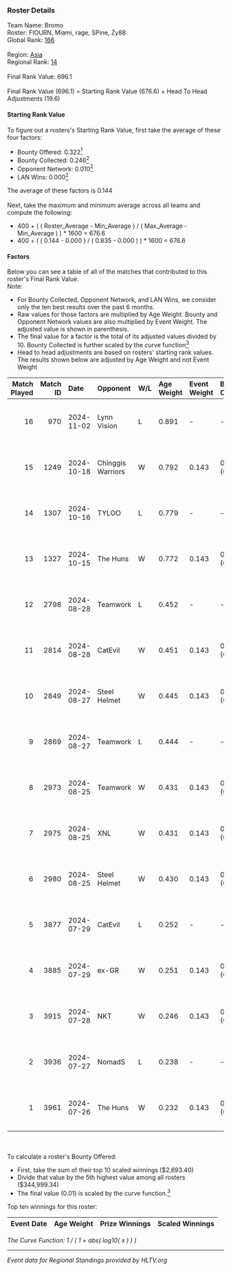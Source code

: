 ### Roster Details<br />
Team Name: Bromo<br />
Roster: FIOURN, Miami, rage, SPine, Zy88<br />
Global Rank: [166](../../standings_global_2024_12_18.md)<br />
<br />
Region: [Asia]( ../../standings_asia_2024_12_18.md)<br />
Regional Rank: [14]( ../../standings_asia_2024_12_18.md)<br />
<br />
Final Rank Value:  696.1<br />
<br />
Final Rank Value (696.1) = Starting Rank Value (676.6) + Head To Head Adjustments (19.6)<br />

#### Starting Rank Value<br />
To figure out a rosters's Starting Rank Value, first take the average of these four factors:<br />
- Bounty Offered: 0.322[<sup>1</sup>](#table2)
- Bounty Collected: 0.246[<sup>2</sup>](#table1)
- Opponent Network: 0.010[<sup>2</sup>](#table1)
- LAN Wins: 0.000[<sup>2</sup>](#table1)

The average of these factors is 0.144<br />
<br />
Next, take the maximum and minimum average across all teams and compute the following:<br />
- 400 + ( ( Roster_Average - Min_Average ) / ( Max_Average - Min_Average ) ) * 1600 = 676.6
- 400 + ( ( 0.144 - 0.000 ) / ( 0.835 - 0.000 ) ) * 1600 = 676.6


#### Factors<br />
Below you can see a table of all of the matches that contributed to this roster's Final Rank Value.<br />
Note:<br />

- For Bounty Collected, Opponent Network, and LAN Wins, we consider only the ten best results over the past 6 months.
- Raw values for those factors are multiplied by Age Weight. Bounty and Opponent Network values are also multiplied by Event Weight. The adjusted value is shown in parenthesis.
- The final value for a factor is the total of its adjusted values divided by 10. Bounty Collected is further scaled by the curve function[<sup>3</sup>](#curveFunction)
- Head to head adjustments are based on rosters' starting rank values. The results shown below are adjusted by Age Weight and not Event Weight
<span id="table1"></span><br />


| Match Played | Match ID | Date       | Opponent          | W/L | Age Weight | Event Weight | Bounty Collected | Opponent Network | LAN Wins  | H2H Adj. | Roster                           |
| -: | -: | :- | :- | :- | :- | :- | :- | :- | :- | -: | :- |
|           16 |      970 | 2024-11-02 | Lynn Vision       | L   | 0.891      | -            | -                | -                | -         |    -5.15 | FIOURN, Miami, rage, SPine, Zy88 |
|           15 |     1249 | 2024-10-18 | Chinggis Warriors | W   | 0.792      | 0.143        | 0.029 (0.003)    | 0.350 (0.040)    | 0 (0.000) |    19.21 | FIOURN, Miami, rage, SPine, Zy88 |
|           14 |     1307 | 2024-10-16 | TYLOO             | L   | 0.779      | -            | -                | -                | -         |    -5.25 | FIOURN, Miami, rage, SPine, Zy88 |
|           13 |     1327 | 2024-10-15 | The Huns          | W   | 0.772      | 0.143        | 0.041 (0.004)    | 0.270 (0.030)    | 0 (0.000) |    18.41 | FIOURN, Miami, rage, SPine, Zy88 |
|           12 |     2798 | 2024-08-28 | Teamwork          | L   | 0.452      | -            | -                | -                | -         |   -10.06 | FIOURN, Miami, rage, SPine, Zy88 |
|           11 |     2814 | 2024-08-28 | CatEvil           | W   | 0.451      | 0.143        | 0.000 (0.000)    | 0.194 (0.012)    | 0 (0.000) |     5.04 | FIOURN, Miami, rage, SPine, Zy88 |
|           10 |     2849 | 2024-08-27 | Steel Helmet      | W   | 0.445      | 0.143        | 0.000 (0.000)    | 0.018 (0.001)    | 0 (0.000) |     2.48 | FIOURN, Miami, rage, SPine, Zy88 |
|            9 |     2869 | 2024-08-27 | Teamwork          | L   | 0.444      | -            | -                | -                | -         |   -10.14 | FIOURN, Miami, rage, SPine, Zy88 |
|            8 |     2973 | 2024-08-25 | Teamwork          | W   | 0.431      | 0.143        | 0.000 (0.000)    | 0.073 (0.004)    | 0 (0.000) |     3.74 | FIOURN, Miami, rage, SPine, Zy88 |
|            7 |     2975 | 2024-08-25 | XNL               | W   | 0.431      | 0.143        | 0.000 (0.000)    | 0.036 (0.002)    | 0 (0.000) |     2.46 | FIOURN, Miami, rage, SPine, Zy88 |
|            6 |     2980 | 2024-08-25 | Steel Helmet      | W   | 0.430      | 0.143        | 0.000 (0.000)    | 0.018 (0.001)    | 0 (0.000) |     2.33 | FIOURN, Miami, rage, SPine, Zy88 |
|            5 |     3877 | 2024-07-29 | CatEvil           | L   | 0.252      | -            | -                | -                | -         |    -5.18 | FIOURN, Miami, rage, SPine, Zy88 |
|            4 |     3885 | 2024-07-29 | ex-GR             | W   | 0.251      | 0.143        | 0.023 (0.001)    | 0.157 (0.006)    | 0 (0.000) |     4.49 | FIOURN, Miami, rage, SPine, Zy88 |
|            3 |     3915 | 2024-07-28 | NKT               | W   | 0.246      | 0.143        | 0.000 (0.000)    | 0.000 (0.000)    | 0 (0.000) |     1.38 | FIOURN, Miami, rage, SPine, Zy88 |
|            2 |     3936 | 2024-07-27 | NomadS            | L   | 0.238      | -            | -                | -                | -         |    -5.44 | FIOURN, Miami, rage, SPine, Zy88 |
|            1 |     3961 | 2024-07-26 | The Huns          | W   | 0.232      | 0.143        | 0.000 (0.000)    | 0.000 (0.000)    | 0 (0.000) |     1.28 | FIOURN, Miami, rage, SPine, Zy88 |

<br />
<span id="table2"></span><br />
To calculate a roster's Bounty Offered:<br />

- First, take the sum of their top 10 scaled winnings ($2,693.40)
- Divide that value by the 5th highest value among all rosters ($344,999.34)
- The final value (0.01) is scaled by the curve function.[<sup>3</sup>](#curveFunction)

Top ten winnings for this roster:<br />

| Event Date | Age Weight | Prize Winnings | Scaled Winnings |
| :- | -: | :- | :- |


<span id="curveFunction"></span>_The Curve Function: 1 / ( 1 + abs( log10( x ) ) )_<br />

---
_Event data for Regional Standings provided by HLTV.org_<br />
